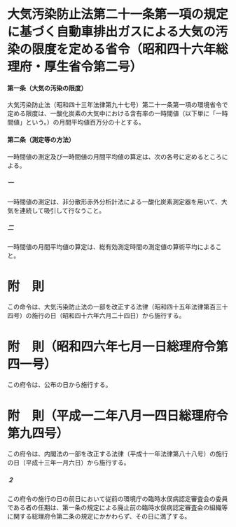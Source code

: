 # 大気汚染防止法第二十一条第一項の規定に基づく自動車排出ガスによる大気の汚染の限度を定める省令（昭和四十六年総理府・厚生省令第二号）
#### 第一条（大気の汚染の限度）
大気汚染防止法（昭和四十三年法律第九十七号）第二十一条第一項の環境省令で定める限度は、一酸化炭素の大気中における含有率の一時間値（以下単に「一時間値」という。）の月間平均値百万分の十とする。
#### 第二条（測定等の方法）
一時間値の測定及び一時間値の月間平均値の算定は、次の各号に定めるところによる。
##### 一
一時間値の測定は、非分散形赤外分析計法による一酸化炭素測定器を用いて、大気を連続して吸引して行なうこと。
##### 二
一時間値の月間平均値の算定は、総有効測定時間の測定値の算術平均によること。
# 附　則
この命令は、大気汚染防止法の一部を改正する法律（昭和四十五年法律第百三十四号）の施行の日（昭和四十六年六月二十四日）から施行する。
# 附　則（昭和四六年七月一日総理府令第四一号）
この府令は、公布の日から施行する。
# 附　則（平成一二年八月一四日総理府令第九四号）
この府令は、内閣法の一部を改正する法律（平成十一年法律第八十八号）の施行の日（平成十三年一月六日）から施行する。
##### ２
この府令の施行の日の前日において従前の環境庁の臨時水俣病認定審査会の委員である者の任期は、第一条の規定による廃止前の臨時水俣病認定審査会の組織等に関する総理府令第二条の規定にかかわらず、その日に満了する。
